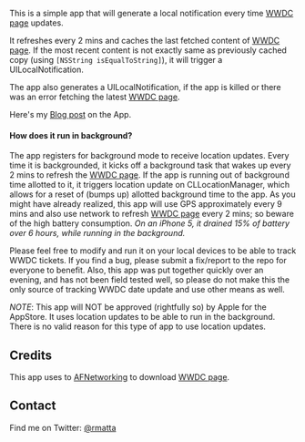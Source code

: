 This is a simple app that will generate a local notification every time [WWDC page](https://developer.apple.com/wwdc/) updates.

It refreshes every 2 mins and caches the last fetched content of [WWDC page](https://developer.apple.com/wwdc/). If the most recent content is not exactly same as previously cached copy (using `[NSString isEqualToString]`), it will trigger a UILocalNotification. 

The app also generates a UILocalNotification, if the app is killed or there was an error fetching the latest [WWDC page](https://developer.apple.com/wwdc/).

Here's my [Blog post](http://rmatta.com/day/2013/03/20) on the App.

#### How does it run in background?

The app registers for background mode to receive location updates. Every time it is backgrounded, it kicks off a background task that wakes up every 2 mins to refresh the [WWDC page](https://developer.apple.com/wwdc/). If the app is running out of background time allotted to it, it triggers location update on CLLocationManager, which allows for a reset of (bumps up) allotted background time to the app. As you might have already realized, this app will use GPS approximately every 9 mins and also use network to refresh [WWDC page](https://developer.apple.com/wwdc/) every 2 mins; so beware of the high battery consumption. _On an iPhone 5, it drained 15% of battery over 6 hours, while running in the background._

Please feel free to modify and run it on your local devices to be able to track WWDC tickets. If you find a bug, please submit a fix/report to the repo for everyone to benefit. Also, this app was put together quickly over an evening, and has not been field tested well, so please do not make this the only source of tracking WWDC date update and use other means as well.

*NOTE*: This app will NOT be approved (rightfully so) by Apple for the AppStore. It uses location updates to be able to run in the background. There is no valid reason for this type of app to use location updates.

## Credits

This app uses to [AFNetworking](https://github.com/AFNetworking/AFNetworking) to download [WWDC page](https://developer.apple.com/wwdc/).

## Contact

Find me on Twitter: [@rmatta](https://twitter.com/rmatta)
